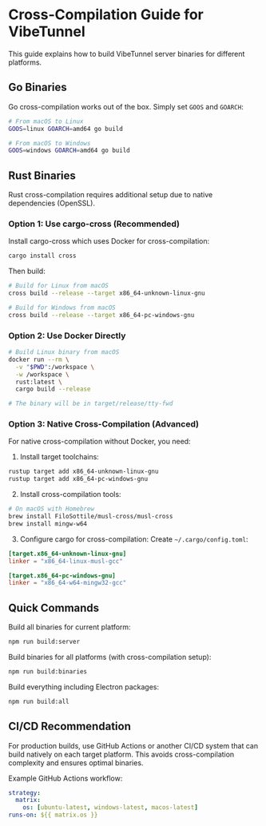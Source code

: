 # Cross-Compilation Guide for VibeTunnel

This guide explains how to build VibeTunnel server binaries for different platforms.

## Go Binaries

Go cross-compilation works out of the box. Simply set `GOOS` and `GOARCH`:

```bash
# From macOS to Linux
GOOS=linux GOARCH=amd64 go build

# From macOS to Windows
GOOS=windows GOARCH=amd64 go build
```

## Rust Binaries

Rust cross-compilation requires additional setup due to native dependencies (OpenSSL).

### Option 1: Use cargo-cross (Recommended)

Install cargo-cross which uses Docker for cross-compilation:

```bash
cargo install cross
```

Then build:

```bash
# Build for Linux from macOS
cross build --release --target x86_64-unknown-linux-gnu

# Build for Windows from macOS
cross build --release --target x86_64-pc-windows-gnu
```

### Option 2: Use Docker Directly

```bash
# Build Linux binary from macOS
docker run --rm \
  -v "$PWD":/workspace \
  -w /workspace \
  rust:latest \
  cargo build --release

# The binary will be in target/release/tty-fwd
```

### Option 3: Native Cross-Compilation (Advanced)

For native cross-compilation without Docker, you need:

1. Install target toolchains:
```bash
rustup target add x86_64-unknown-linux-gnu
rustup target add x86_64-pc-windows-gnu
```

2. Install cross-compilation tools:
```bash
# On macOS with Homebrew
brew install FiloSottile/musl-cross/musl-cross
brew install mingw-w64
```

3. Configure cargo for cross-compilation:
Create `~/.cargo/config.toml`:
```toml
[target.x86_64-unknown-linux-gnu]
linker = "x86_64-linux-musl-gcc"

[target.x86_64-pc-windows-gnu]
linker = "x86_64-w64-mingw32-gcc"
```

## Quick Commands

Build all binaries for current platform:
```bash
npm run build:server
```

Build binaries for all platforms (with cross-compilation setup):
```bash
npm run build:binaries
```

Build everything including Electron packages:
```bash
npm run build:all
```

## CI/CD Recommendation

For production builds, use GitHub Actions or another CI/CD system that can build natively on each target platform. This avoids cross-compilation complexity and ensures optimal binaries.

Example GitHub Actions workflow:
```yaml
strategy:
  matrix:
    os: [ubuntu-latest, windows-latest, macos-latest]
runs-on: ${{ matrix.os }}
```